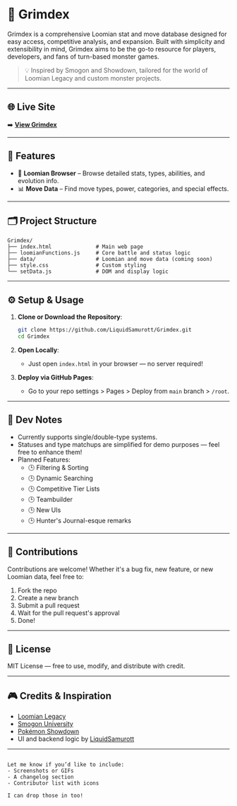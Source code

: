 # 📖 Grimdex

Grimdex is a comprehensive Loomian stat and move database designed for easy access, competitive analysis, and expansion. Built with simplicity and extensibility in mind, Grimdex aims to be the go-to resource for players, developers, and fans of turn-based monster games.

> 💡 Inspired by Smogon and Showdown, tailored for the world of Loomian Legacy and custom monster projects.

---

## 🌐 Live Site

➡️ **[View Grimdex](https://liquidsamurott.github.io/Grimdex/)**

---

## 🔎 Features

- 🧬 **Loomian Browser** – Browse detailed stats, types, abilities, and evolution info.
- 📊 **Move Data** – Find move types, power, categories, and special effects.

---

## 🗂️ Project Structure

```
Grimdex/
├── index.html              # Main web page
├── loomianFunctions.js     # Core battle and status logic
├── data/                   # Loomian and move data (coming soon)
├── style.css               # Custom styling
└── setData.js              # DOM and display logic
```

---

## ⚙️ Setup & Usage

1. **Clone or Download the Repository**:
   ```bash
   git clone https://github.com/LiquidSamurott/Grimdex.git
   cd Grimdex
   ```

2. **Open Locally**:
   - Just open `index.html` in your browser — no server required!

3. **Deploy via GitHub Pages**:
   - Go to your repo settings > Pages > Deploy from `main` branch > `/root`.

---

## 🧪 Dev Notes

- Currently supports single/double-type systems.
- Statuses and type matchups are simplified for demo purposes — feel free to enhance them!
- Planned Features:
  - 🕒 Filtering & Sorting
  - 🕒 Dynamic Searching
  - 🕒 Competitive Tier Lists
  - 🕒 Teambuilder
  - 🕒 New UIs
  - 🕒 Hunter's Journal-esque remarks

---

## 🧠 Contributions

Contributions are welcome! Whether it's a bug fix, new feature, or new Loomian data, feel free to:

1. Fork the repo  
2. Create a new branch  
3. Submit a pull request
4. Wait for the pull request's approval
5. Done!

---

## 📜 License

MIT License — free to use, modify, and distribute with credit.

---

## 🎮 Credits & Inspiration

- [Loomian Legacy](https://loomianlegacy.fandom.com/wiki/Loomian_Legacy_Wiki)
- [Smogon University](https://www.smogon.com/)
- [Pokémon Showdown](https://pokemonshowdown.com/)
- UI and backend logic by [LiquidSamurott](https://github.com/LiquidSamurott)

---

```

Let me know if you’d like to include:
- Screenshots or GIFs
- A changelog section
- Contributor list with icons

I can drop those in too!
